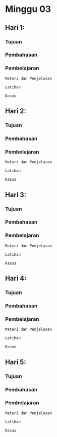# Minggu 03

## Hari 1: 

### Tujuan

### Pembahasan

### Pembelajaran

```
Materi dan Penjelasan
```

```
Latihan
```

```
Kasus
```

## Hari 2: 

### Tujuan

### Pembahasan

### Pembelajaran

```
Materi dan Penjelasan
```

```
Latihan
```

```
Kasus
```

## Hari 3: 

### Tujuan

### Pembahasan

### Pembelajaran

```
Materi dan Penjelasan
```

```
Latihan
```

```
Kasus
```

## Hari 4: 

### Tujuan

### Pembahasan

### Pembelajaran

```
Materi dan Penjelasan
```

```
Latihan
```

```
Kasus
```

## Hari 5: 

### Tujuan

### Pembahasan

### Pembelajaran

```
Materi dan Penjelasan
```

```
Latihan
```

```
Kasus
```


